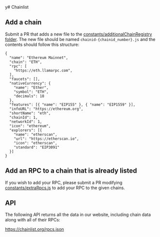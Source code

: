 y# Chainlist

## Add a chain

Submit a PR that adds a new file to the [constants/additionalChainRegistry folder](https://github.com/DefiLlama/chainlist/tree/main/constants/additionalChainRegistry). The new file should be named `chainid-{chainid_number}.js` and the contents should follow this structure:
```
{
  "name": "Ethereum Mainnet",
  "chain": "ETH",
  "rpc": [
    "https://eth.llamarpc.com",
  ],
  "faucets": [],
  "nativeCurrency": {
    "name": "Ether",
    "symbol": "ETH",
    "decimals": 18
  },
  "features": [{ "name": "EIP155" }, { "name": "EIP1559" }],
  "infoURL": "https://ethereum.org",
  "shortName": "eth",
  "chainId": 1,
  "networkId": 1,
  "icon": "ethereum",
  "explorers": [{
    "name": "etherscan",
    "url": "https://etherscan.io",
    "icon": "etherscan",
    "standard": "EIP3091"
  }]
}
```

## Add an RPC to a chain that is already listed

If you wish to add your RPC, please submit a PR modifying [constants/extraRpcs.js](https://github.com/DefiLlama/chainlist/blob/main/constants/extraRpcs.js) to add your RPC to the given chains.

## API
The following API returns all the data in our website, including chain data along with all of their RPCs:

https://chainlist.org/rpcs.json
